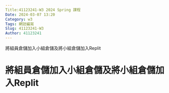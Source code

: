 ```yaml
---
Title:41123241-W3 2024 Spring 課程
Date: 2024-03-07 13:20
Category: w3
Tags: 網誌編寫
Slug: 41123241-W3
Author: 41123241
---
```


將組員倉儲加入小組倉儲及將小組倉儲加入Replit

<!-- PELICAN_END_SUMMARY -->

# 將組員倉儲加入小組倉儲及將小組倉儲加入Replit



